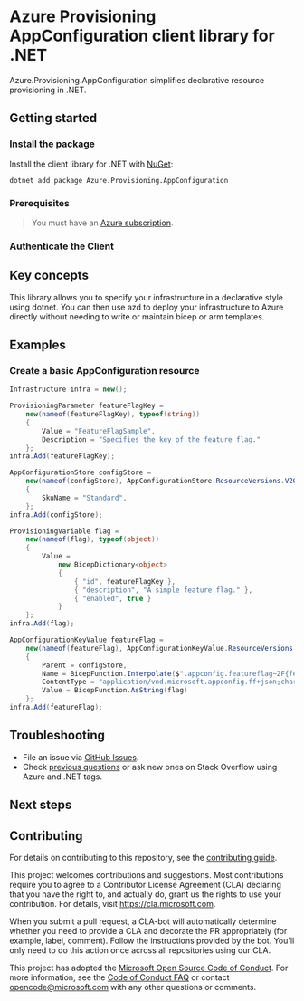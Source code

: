 # Azure Provisioning AppConfiguration client library for .NET

Azure.Provisioning.AppConfiguration simplifies declarative resource provisioning in .NET.

## Getting started

### Install the package

Install the client library for .NET with [NuGet](https://www.nuget.org/ ):

```dotnetcli
dotnet add package Azure.Provisioning.AppConfiguration
```

### Prerequisites

> You must have an [Azure subscription](https://azure.microsoft.com/free/dotnet/).

### Authenticate the Client

## Key concepts

This library allows you to specify your infrastructure in a declarative style using dotnet.  You can then use azd to deploy your infrastructure to Azure directly without needing to write or maintain bicep or arm templates.

## Examples

### Create a basic AppConfiguration resource

```C# Snippet:AppConfigurationStoreFF
Infrastructure infra = new();

ProvisioningParameter featureFlagKey =
    new(nameof(featureFlagKey), typeof(string))
    {
        Value = "FeatureFlagSample",
        Description = "Specifies the key of the feature flag."
    };
infra.Add(featureFlagKey);

AppConfigurationStore configStore =
    new(nameof(configStore), AppConfigurationStore.ResourceVersions.V2022_05_01)
    {
        SkuName = "Standard",
    };
infra.Add(configStore);

ProvisioningVariable flag =
    new(nameof(flag), typeof(object))
    {
        Value =
            new BicepDictionary<object>
            {
                { "id", featureFlagKey },
                { "description", "A simple feature flag." },
                { "enabled", true }
            }
    };
infra.Add(flag);

AppConfigurationKeyValue featureFlag =
    new(nameof(featureFlag), AppConfigurationKeyValue.ResourceVersions.V2022_05_01)
    {
        Parent = configStore,
        Name = BicepFunction.Interpolate($".appconfig.featureflag~2F{featureFlagKey}"),
        ContentType = "application/vnd.microsoft.appconfig.ff+json;charset=utf-8",
        Value = BicepFunction.AsString(flag)
    };
infra.Add(featureFlag);
```

## Troubleshooting

-   File an issue via [GitHub Issues](https://github.com/Azure/azure-sdk-for-net/issues).
-   Check [previous questions](https://stackoverflow.com/questions/tagged/azure+.net) or ask new ones on Stack Overflow using Azure and .NET tags.

## Next steps

## Contributing

For details on contributing to this repository, see the [contributing
guide][cg].

This project welcomes contributions and suggestions. Most contributions
require you to agree to a Contributor License Agreement (CLA) declaring
that you have the right to, and actually do, grant us the rights to use
your contribution. For details, visit <https://cla.microsoft.com>.

When you submit a pull request, a CLA-bot will automatically determine
whether you need to provide a CLA and decorate the PR appropriately
(for example, label, comment). Follow the instructions provided by the
bot. You'll only need to do this action once across all repositories
using our CLA.

This project has adopted the [Microsoft Open Source Code of Conduct][coc]. For
more information, see the [Code of Conduct FAQ][coc_faq] or contact
<opencode@microsoft.com> with any other questions or comments.

<!-- LINKS -->
[cg]: https://github.com/Azure/azure-sdk-for-net/blob/main/sdk/resourcemanager/Azure.ResourceManager/docs/CONTRIBUTING.md
[coc]: https://opensource.microsoft.com/codeofconduct/
[coc_faq]: https://opensource.microsoft.com/codeofconduct/faq/

